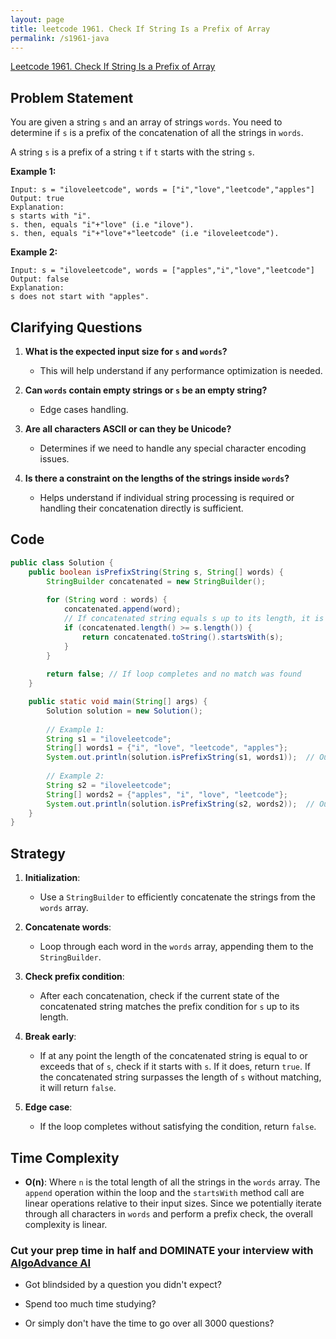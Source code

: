 ```yaml
---
layout: page
title: leetcode 1961. Check If String Is a Prefix of Array
permalink: /s1961-java
---
```

[Leetcode 1961. Check If String Is a Prefix of Array](https://algoadvance.github.io/algoadvance/l1961)
## Problem Statement

You are given a string `s` and an array of strings `words`. You need to determine if `s` is a prefix of the concatenation of all the strings in `words`.

A string `s` is a prefix of a string `t` if `t` starts with the string `s`.

**Example 1:**
```
Input: s = "iloveleetcode", words = ["i","love","leetcode","apples"]
Output: true
Explanation:
s starts with "i".
s. then, equals "i"+"love" (i.e "ilove").
s. then, equals "i"+"love"+"leetcode" (i.e "iloveleetcode").
```

**Example 2:**
```
Input: s = "iloveleetcode", words = ["apples","i","love","leetcode"]
Output: false
Explanation:
s does not start with "apples".
```

## Clarifying Questions

1. **What is the expected input size for `s` and `words`?**
   - This will help understand if any performance optimization is needed.

2. **Can `words` contain empty strings or `s` be an empty string?**
   - Edge cases handling.

3. **Are all characters ASCII or can they be Unicode?**
   - Determines if we need to handle any special character encoding issues.
   
4. **Is there a constraint on the lengths of the strings inside `words`?**
   - Helps understand if individual string processing is required or handling their concatenation directly is sufficient.


## Code

```java
public class Solution {
    public boolean isPrefixString(String s, String[] words) {
        StringBuilder concatenated = new StringBuilder();
        
        for (String word : words) {
            concatenated.append(word);
            // If concatenated string equals s up to its length, it is a prefix
            if (concatenated.length() >= s.length()) {
                return concatenated.toString().startsWith(s);
            }
        }
        
        return false; // If loop completes and no match was found
    }

    public static void main(String[] args) {
        Solution solution = new Solution();
        
        // Example 1:
        String s1 = "iloveleetcode";
        String[] words1 = {"i", "love", "leetcode", "apples"};
        System.out.println(solution.isPrefixString(s1, words1));  // Output: true
        
        // Example 2:
        String s2 = "iloveleetcode";
        String[] words2 = {"apples", "i", "love", "leetcode"};
        System.out.println(solution.isPrefixString(s2, words2));  // Output: false
    }
}
```

## Strategy

1. **Initialization**:
   - Use a `StringBuilder` to efficiently concatenate the strings from the `words` array.

2. **Concatenate words**:
   - Loop through each word in the `words` array, appending them to the `StringBuilder`.
   
3. **Check prefix condition**:
   - After each concatenation, check if the current state of the concatenated string matches the prefix condition for `s` up to its length.

4. **Break early**:
   - If at any point the length of the concatenated string is equal to or exceeds that of `s`, check if it starts with `s`. If it does, return `true`. If the concatenated string surpasses the length of `s` without matching, it will return `false`.
   
5. **Edge case**:
   - If the loop completes without satisfying the condition, return `false`.

## Time Complexity

- **O(n)**: Where `n` is the total length of all the strings in the `words` array. The `append` operation within the loop and the `startsWith` method call are linear operations relative to their input sizes. Since we potentially iterate through all characters in `words` and perform a prefix check, the overall complexity is linear.


### Cut your prep time in half and DOMINATE your interview with [AlgoAdvance AI](https://algoAdvance.com)

- Got blindsided by a question you didn't expect?

- Spend too much time studying?

- Or simply don't have the time to go over all 3000 questions?

